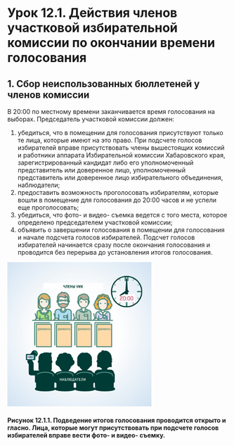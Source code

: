 # Урок 12.1. Действия членов участковой избирательной комиссии по окончании времени голосования

## 1. Сбор неиспользованных бюллетеней у членов комиссии

В 20:00 по местному времени заканчивается время голосования на выборах. Председатель участковой комиссии должен:

1. убедиться, что в помещении для голосования присутствуют только те лица, которые имеют на это право. При подсчете голосов избирателей вправе присутствовать члены вышестоящих комиссий и работники аппарата Избирательной комиссии Хабаровского края, зарегистрированный кандидат либо его уполномоченный представитель или доверенное лицо, уполномоченный представитель или доверенное лицо избирательного объединения, наблюдатели; 
2. предоставить возможность проголосовать избирателям, которые вошли в помещение для голосования до 20:00 часов и не успели еще проголосовать; 
3. убедиться, что фото- и видео- съемка ведется с того места, которое определено председателем участковой комиссии; 
4. объявить о завершении голосования в помещении для голосования и начале подсчета голосов избирателей. Подсчет голосов избирателей начинается сразу после окончания голосования и проводится без перерыва до установления итогов голосования. 

![Рисунок 12.1.1](assets/12.1.1.png)

#### Рисунок 12.1.1. Подведение итогов голосования проводится открыто и гласно. Лица, которые могут присутствовать при подсчете голосов избирателей вправе вести фото- и видео- съемку.
